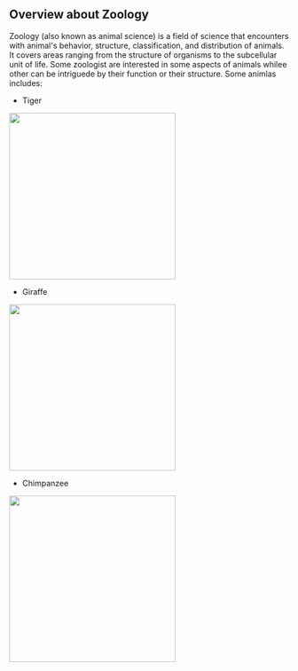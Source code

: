 ## Overview about Zoology

Zoology (also known as animal science) is a field of science that encounters with animal's behavior, structure, classification, and distribution of animals. It covers areas ranging from the structure of organisms to the subcellular unit of life. Some zoologist are interested in some aspects of animals whilee other can be intriguede by their function or their structure.
Some animlas includes:
* Tiger
<img src="https://detroitzoo.org/wp-content/uploads/2015/08/Tiger.jpg" width="300"/>

* Giraffe
<img src="https://www.denverzoo.org/wp-content/uploads/2018/09/giraffe-encounter-button-1.jpg" width="300"/>

* Chimpanzee
 <img src="https://animals.sandiegozoo.org/sites/default/files/2016-10/animals_hero_chimpanzee.jpg" width="300"/>